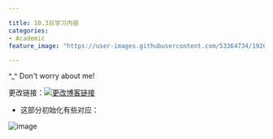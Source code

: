 ```yaml
---

title: 10.3日学习内容
categories:
- Academic
feature_image: "https://user-images.githubusercontent.com/53364734/192078882-190b1b14-a1ee-4590-ac1f-56ac81ffeb56.png"

---
```

^_^ Don't worry about me!
<!-- more -->


更改链接：[![更改博客链接](https://user-images.githubusercontent.com/53364734/192180297-c1654533-eb5f-4bf9-aa9f-ab830208a5e3.png)](https://github.com/lizeyujack/lizeyujack.github.io/edit/main/_posts/2022-10-03-example-post-nineteen.md)

- 这部分初始化有些对应：

![image](https://user-images.githubusercontent.com/53364734/193540824-3faa51cc-4ebf-40da-9076-fc3dc4ac3458.png)
